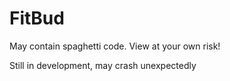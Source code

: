 # FitBud
May contain spaghetti code. View at your own risk! 

Still in development, may crash unexpectedly
